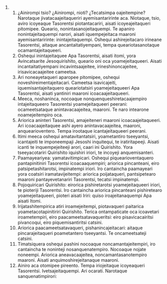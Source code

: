 <ol>
  <li>
    <ol>
      <li>¿Ainirompi tsio? ¿Ainirompi, nioti? ¿Tecatsimpa oajeitempine? Narotaque jivatacaajeitaqueriri ayemisantaririnte aca. Niotaque, tsio, aviro icoyeaque Tasorentsi piotantacariri, aisati icoyeajeitaqueri pitomipee. Queario, nonintasanojeitaquempi. Te apaniro nonintajeitaquempi narori, aisati iquempejeitaca maaroni ayemisantaririnte: inintajeitaquempi. Oshequi ashirejeitacaro irineane Tasorentsi, aitaque ancantaitatiyempani, tempa queariotasanotaque ocamantajeitaqueeri.</li>
      <li>Oshequi inintajeitaquee Apa Tasorentsi, aisati itomi, yora Avincatsarite Jesoquirishito, queario oni oca yoamejeitaqueeri. Aisati incantaitatiyempani incavintsaajeitee, irineshinoncajeitee, irisavicacaajeitee cameetsa.</li>
      <li>Ari noneayetaqueri aparopee pitomipee, oshequi noveshireimentajeitacari. Cameetsa isavicajeiti, iquemisantajeitaquero queariotatsiri yoamejeitaqueeri Apa Tasorentsi, aisati yantiniri maaroni icoacaajeitaqueeri.</li>
      <li>Meeca, noshaninca, nocoaque nonquenqueshiretacaajempiro intajeitaqueero Tasorentsi yoamejeitaqueeri peerani: ocameetsataque anintavacaajeitea, maaroni. Te naro intearone noamejeitempiro oca.</li>
      <li>Ariorica aninteri Tasorentsi, amajeiteneri maaroni icoacaajeitaqueeri. Ari icoacaajeitaquee ashi ayero anintavacaajeitea, maaroni, anquearioventero. Tempa irootaque icantajeitaqueeri peerani.</li>
      <li>Itimi meeca oshequi amatavitantatsiri, yoametantiro tseeyantsi, icantajeiti te imponeempaji Jesoshi inquitequi, te iratiritapeeji. Aisati icanti te inquempejeiteeji arori, caari ini Quirishito. Yora tseeyacotariri Quirishito iquishiri iriori, te incoyeji anquemisanteri.</li>
      <li>Paamayeariyea: yamatavitimpicari. Oshequi piquearioventaquero pantapinitiniri Tasorentsi icoacaaquempiri; ariorica pincanteani, eiro patsipetashitarotsi, impinatempi iriori. Iro cantaincha paamayeari yora coatsiri iramatavijeitempi: ariorica poijataqueri, pantsipetearo maaroni pantayevetanariri Tasorentsi, tecatsi impinatempi.</li>
      <li>Pojoquiricari Quirishito: eirorica pishiretarotsi yoamejeitaqueeri iriori, te pioteriji Tasorentsi. Iro cantaincha ariorica pincanteani pishiretearo yoamejeitaqueeri, pioteri aisati Iriri: quiso iroajeitanaquempi Apa aisati Itomi.</li>
      <li>Irijatashitempirica atiri iroamejeitempi, piotavaqueri paitarica yoametacotapinitiriri Quirishito. Terica ontampaticate oca icoavetari iroametempiri, eiro paacameetsatavaqueritsi: eiro pisavicacairitsi pivancoqui, eiro piquemisantiritsi catsini.</li>
      <li>Ariorica paacameetsatavaqueri, pishanincajeitacari: aitaque pincarajeitaqueri poametantero tseeyantsi. Te oncameetsateji catsini.</li>
      <li>Timatsiquera oshequi pashini nocoaque noncamantajeitempiri, iro cantaincha te noninteji nosanquenatempiro. Nocoaque nojate noneempi. Ariorica aneavacaajeitea, noncamantasanotempiro maaroni. Aisati anquimoshirejeitanaque maaroni.</li>
      <li>Ainiro aca otomipee pireento. Tempa iriojeitaque icoyeaqueri Tasorentsi. Ivetsajeitaquempi. Ari ocarati. Narotaque sanquenatimpirori:</li>
    </ol>
  </li>
</ol>